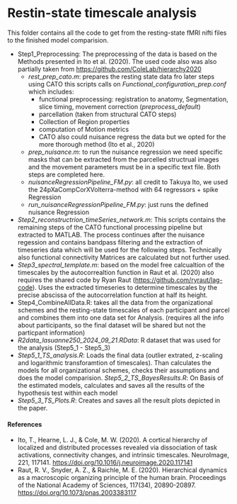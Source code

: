 # Restin-state timescale analysis
This folder contains all the code to get from the resting-state fMRI nifti files to the finished model comparision.

- Step1_Preprocessing: The preprocessing of the data is based on the Methods presented in Ito et al. (2020). The used code also was also partially taken from https://github.com/ColeLab/hierarchy2020
	- *rest_prep_cato.m*: prepares the resting state data fro later steps using CATO
	this scripts calls on *Functional_configuration_prep.conf* which includes:
		- functional preprocessing: registration to anatomy, Segmentation, slice timing, movement correction 		  (*preprocess_default*)
		- parcellation (taken from structural CATO steps)
		- Collection of Region properties
		- computation of Motion metrics
		- CATO also could nuisance regress the data but we opted for the more thorough method (Ito et al., 2020)
	- *prep_nuisance.m*: to run the nuisance regression we need specific masks that can be extracted from the parcelled structrual images and the movement parameters must be in a specific text file. Both steps are completed here.
	- *nuisanceRegressionPipeline_FM.py*: all credit to Takuya Ito, we used the 24pXaCompCorXVolterra-method with 64 regressors + spike Regression
	- *run_nuisanceRegressionPipeline_FM.py*: just runs the defined nuisance Regression
- *Step2_reconstructrion_timeSeries_network.m*: This scripts contains the remaining steps of the CATO functional processing pipeline but extracted to MATLAB. The process continues after the nuisance regession and contains bandpass filtering and the extraction of timeseries data which will be used for the following steps. Technically also functional connectivity Matrices are calculated but not further used.
- *Step3_spectral_template.m*: based on the model free calcualtion of the timescales by the autocorrealtion function in Raut et al. (2020) also requires the shared code by Ryan Raut (https://github.com/ryraut/lag-code). Uses the extracted timeseries to determine timescales by the precise abscissa of the autocorrelation function at half its height.
- Step4_CombineAllData.R: takes all the data from the organizational schemes and the resting-state timescales of each participant and parcel and combines them into one data set for Analysis.
(requires all the info about participants, so the final dataset will be shared but not the particpant information)
- *R2data_lasuanne250_2024_09_21.RData*: R dataset that was used for the analysis (Step5_1 - Step5_3)
- *Step5_1_TS_analysis.R*: Loads the final data (outlier extrated, z-scaling and logarithmic transforamtion of timescales). Than calculates the models for all organizational schemes, checks their assumptions and does the model comparision.
*Step5_2_TS_BayesResults.R*: On Basis of the estimated models, calculates and saves all the results of the hypothesis test within each model
- *Step5_3_TS_Plots.R*: Creates and saves all the result plots depicted in the paper.


#### References
- Ito, T., Hearne, L. J., & Cole, M. W. (2020). A cortical hierarchy of localized and distributed processes revealed 
	via dissociation of task activations, connectivity changes, and intrinsic timescales. NeuroImage, 221, 117141. https://doi.org/10.1016/j.neuroimage.2020.117141
- Raut, R. V., Snyder, A. Z., & Raichle, M. E. (2020). Hierarchical dynamics as a macroscopic organizing principle of the human brain. Proceedings of the National Academy of Sciences, 117(34), 20890-20897. 
	https://doi.org/10.1073/pnas.2003383117
